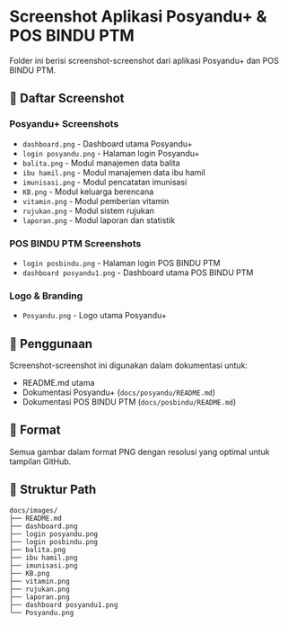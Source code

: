 # Screenshot Aplikasi Posyandu+ & POS BINDU PTM

Folder ini berisi screenshot-screenshot dari aplikasi Posyandu+ dan POS BINDU PTM.

## 📸 Daftar Screenshot

### Posyandu+ Screenshots
- `dashboard.png` - Dashboard utama Posyandu+
- `login posyandu.png` - Halaman login Posyandu+
- `balita.png` - Modul manajemen data balita
- `ibu hamil.png` - Modul manajemen data ibu hamil
- `imunisasi.png` - Modul pencatatan imunisasi
- `KB.png` - Modul keluarga berencana
- `vitamin.png` - Modul pemberian vitamin
- `rujukan.png` - Modul sistem rujukan
- `laporan.png` - Modul laporan dan statistik

### POS BINDU PTM Screenshots
- `login posbindu.png` - Halaman login POS BINDU PTM
- `dashboard posyandu1.png` - Dashboard utama POS BINDU PTM

### Logo & Branding
- `Posyandu.png` - Logo utama Posyandu+

## 📝 Penggunaan

Screenshot-screenshot ini digunakan dalam dokumentasi untuk:
- README.md utama
- Dokumentasi Posyandu+ (`docs/posyandu/README.md`)
- Dokumentasi POS BINDU PTM (`docs/posbindu/README.md`)

## 🔧 Format

Semua gambar dalam format PNG dengan resolusi yang optimal untuk tampilan GitHub.

## 📁 Struktur Path

```
docs/images/
├── README.md
├── dashboard.png
├── login posyandu.png
├── login posbindu.png
├── balita.png
├── ibu hamil.png
├── imunisasi.png
├── KB.png
├── vitamin.png
├── rujukan.png
├── laporan.png
├── dashboard posyandu1.png
└── Posyandu.png
```
